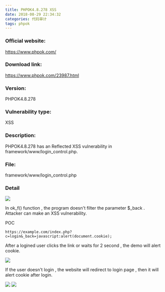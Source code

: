 ```yaml
---
title: PHPOK4.8.278 XSS
date: 2018-08-29 22:34:32
categories: 代码审计
tags: phpok
---
```


### Official website:
https://www.phpok.com/


### Download link:
https://www.phpok.com/23987.html


### Version:
PHPOK4.8.278


### Vulnerability type:
XSS


### Description:
PHPOK4.8.278 has an Reflected XSS vulnerability in framework/www/login_control.php.

### File:
framework/www/login_control.php


### Detail

![](code.png)

In ok_f() function , the program doesn't filter the parameter $_back .
Attacker can make an XSS vulnerability.


POC
```
https://example.com/index.php?c=login&_back=javascript:alert(document.cookie);
```

After a logined user clicks the link or waits for 2 second , the demo will alert cookie.

![](1.png)


If the user doesn't login , the website will redirect to login page , then it will alert cookie after login.

![](2.png)
![](3.png)